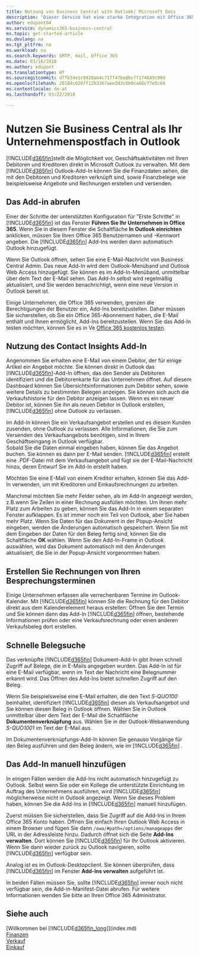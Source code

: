 ```yaml
---
title: Nutzung von Business Central with Outlook| Microsoft Docs
description: "Dieser Service hat eine starke Integration mit Office 365 und macht es möglich, dass Sie Ihre Geschäftsaktivitäten und E-Mails mit Debitoren und Kreditoren direkt in Outlook verwalten können."
author: edupont04
ms.service: dynamics365-business-central
ms.topic: get-started-article
ms.devlang: na
ms.tgt_pltfrm: na
ms.workload: na
ms.search.keywords: SMTP, mail, Office 365
ms.date: 03/16/2018
ms.author: edupont
ms.translationtype: HT
ms.sourcegitcommit: d7fb34e1c9428a64c71ff47be8bcff174649c00d
ms.openlocfilehash: 20184c026ff12b3367aee3d3c6b0ca66c77e5c64
ms.contentlocale: de-at
ms.lasthandoff: 03/22/2018

---
```

# <a name="using-business-central-as-your-business-inbox-in-outlook"></a>Nutzen Sie Business Central als Ihr Unternehmenspostfach in Outlook
[!INCLUDE[d365fin](includes/d365fin_md.md)]stellt die Möglichkeit vor, Geschäftsaktivitäten mit Ihren Debitoren und Kreditoren direkt in Microsoft Outlook zu verwalten. Mit dem [!INCLUDE[d365fin](includes/d365fin_md.md)] Outlook-Add-In können Sie die Finanzdaten sehen, die mit den Debitoren und Kreditoren verknüpft sind, sowie Finanzbelege wie beispielsweise Angebote und Rechnungen erstellen und versenden.  

## <a name="getting-the-add-in"></a>Das Add-in abrufen
Einer der Schritte der unterstützten Konfiguration für "Erste Schritte" in [!INCLUDE[d365fin](includes/d365fin_md.md)] ist das Fenster **Führen Sie Ihr Unternehmen in Office 365**. Wenn Sie in diesem Fenster die Schaltfläche **In Outlook einrichten** anklicken, müssen Sie Ihren Office 365 Benutzernamen und -Kennwort angeben. Die [!INCLUDE[d365fin](includes/d365fin_md.md)] Add-Ins werden dann automatisch Outlook hinzugefügt.  

Wenn Sie Outlook öffnen, sehen Sie eine E-Mail-Nachricht von Business Central Admin. Das neue Add-In wird dem Outlook-Menüband und Outlook Web Access hinzugefügt. Sie können es im Add-In-Menüband, unmittelbar über dem Text der E-Mail sehen. Das Add-In selbst wird regelmäßig aktualisiert, und Sie werden benachrichtigt, wenn eine neue Version in Outlook bereit ist.  

Einige Unternehmen, die Office 365 verwenden, grenzen die Berechtigungen der Benutzer ein, Add-Ins bereitzustellen. Daher müssen Sie sicherstellen, ob Sie ein Office 365-Abonnement haben, die E-Mail enthält und Ihnen ermöglicht, Add-Ins bereitzustellen. Wenn Sie das Add-In testen möchten, können Sie es in  Ve [Office 365 kostenlos testen](https://products.office.com/try).  

## <a name="using-the-contact-insights-add-in"></a>Nutzung des Contact Insights Add-In
Angenommen  Sie erhalten eine E-Mail von einem Debitor, der für einige Artikel ein Angebot möchte. Sie können direkt in Outlook das [!INCLUDE[d365fin](includes/d365fin_md.md)]-Add-In öffnen, das den Sender als Debitoren identifiziert und die Debitorenkarte für das Unternehmen öffnet. Auf diesem Dashboard können Sie Übersichtsinformationen zum Debitor sehen, sowie weitere Details zu bestimmten Belegen anzeigen. Sie können sich auch die Verkaufshistorie für den Debitor anzeigen lassen. Wenn es ein neuer Debitor ist, können Sie ihn als neuen Debitor in Outlook erstellen, [!INCLUDE[d365fin](includes/d365fin_md.md)] ohne Outlook zu verlassen.  

Im Add-In können Sie ein Verkaufsangebot erstellen und es diesem Kunden zusenden, ohne Outlook zu verlassen. Alle Informationen, die Sie zum Versenden des Verkaufsangebots benötigen, sind in Ihrem Geschäftseingang in Outlook verfügbar.  
Sobald Sie die Daten einmal eingeben haben, können Sie das Angebot buchen. Sie können es dann per E-Mail senden. [!INCLUDE[d365fin](includes/d365fin_md.md)] erstellt eine .PDF-Datei mit dem Verkaufsangebot und fügt sie der E-Mail-Nachricht hinzu, deren Entwurf Sie im Add-In erstellt haben.  

Möchten Sie eine E-Mail von einem Kreditor erhalten, können Sie das Add-In verwenden, um mit Kreditoren und Einkaufsrechnungen zu arbeiten.  

Manchmal möchten Sie mehr Felder sehen, als im Add-In angezeigt werden, z.B.wenn Sie Zeilen in einer Rechnung ausfüllen möchten. Um Ihnen mehr Platz zum Arbeiten zu geben, können Sie das Add-In in einem separaten Fenster aufklappen. Es ist immer noch ein Teil von Outlook, aber Sie haben mehr Platz. Wenn Sie Daten für das Dokument in der Popup-Ansicht eingeben, werden die Änderungen automatisch gespeichert. Wenn Sie mit dem Eingeben der Daten für den Beleg fertig sind, können Sie die Schaltfläche **OK** wählen. Wenn Sie den Add-In-Frame in Outlook auswählen, wird das Dokument automatisch mit den Änderungen aktualisiert, die Sie in der Popup-Ansicht vorgenommen haben.  

## <a name="creating-invoices-from-your-meeting-appointments"></a>Erstellen Sie Rechnungen von Ihren Besprechungsterminen
Einige Unternehmen erfassen alle verrechenbaren Termine im Outlook-Kalender. Mit [!INCLUDE[d365fin](includes/d365fin_md.md)] können Sie die Rechnung für den Debitor direkt aus dem Kalenderelement heraus erstellen: Öffnen Sie den Termin und Sie können dann das Add-In [!INCLUDE[d365fin](includes/d365fin_md.md)] öffnen, bestehende Informationen prüfen oder eine Verkaufsrechnung oder einen anderen Verkaufsbeleg dort erstellen.  

## <a name="doing-quick-document-lookup"></a>Schnelle Belegsuche
Das verknüpfte [!INCLUDE[d365fin](includes/d365fin_md.md)] Dokument-Add-In gibt Ihnen schnell Zugriff auf Belege, die in E-Mails angegeben wurden. Das Add-In ist für eine E-Mail verfügbar, wenn im Text der Nachricht eine Belegnummer erkannt wird. Das Öffnen des Add-Ins bietet schnellen Zugriff auf den Beleg.  

Wenn Sie beispielsweise eine E-Mail erhalten, die den Text *S-QUO100* beinhaltet, identifiziert [!INCLUDE[d365fin](includes/d365fin_md.md)] diesen als Verkaufsangebot und Sie können diesen Beleg in Outlook öffnen. Wählen Sie in Outlook unmittelbar über dem Text der E-Mail die Schaltfläche **Dokumentenverknüpfung** aus. Wählen Sie in der Outlook-Webanwendung *S-QUO1001* im Text der E-Mail aus.  

Im Dokumentenverknüpfungs-Add-In können Sie genauso Vorgänge für den Beleg ausführen und den Beleg ändern, wie im [!INCLUDE[d365fin](includes/d365fin_md.md)] .

## <a name="adding-the-add-ins-manually"></a>Das Add-In manuell hinzufügen
In einigen Fällen werden die Add-Ins nicht automatisch hinzugefügt zu Outlook. Selbst wenn Sie oder ein Kollege die unterstützte Einrichtung im Auftrag des Unternehmens ausführen, wird [!INCLUDE[d365fin](includes/d365fin_md.md)] möglicherweise nicht in Outlook angezeigt. Wenn Sie dieses Problem haben, können Sie die Add-Ins in [!INCLUDE[d365fin](includes/d365fin_md.md)] manuell hinzufügen.  

Zuerst müssen Sie sicherstellen, dass Sie Zugriff auf die Add-Ins in Ihrem Office 365 Konto haben. Öffnen Sie einfach Ihren Outlook Web Access in einem Browser und fügen Sie dann `/owa/#path=/options/manageapps` der URL in der Adressleiste hinzu. Dadurch öffnet sich die Seite **Add-Ins verwalten**. Dort können Sie [!INCLUDE[d365fin](includes/d365fin_md.md)] für Ihr Outlook aktivieren. Wenn Sie dann wieder zurück zu Outlook navigieren, sollte [!INCLUDE[d365fin](includes/d365fin_md.md)] verfügbar sein.  

Analog ist es im Outlook-Desktopclient. Sie können überprüfen, dass [!INCLUDE[d365fin](includes/d365fin_md.md)] im Fenster **Add-Ins verwalten** aufgeführt ist.  

In beiden Fällen müssen Sie, sollte [!INCLUDE[d365fin](includes/d365fin_md.md)] immer noch nicht verfügbar sein, die Add-in-Manifest-Datei abrufen. Für weitere Informationen wenden Sie bitte an Ihren Office 365 Administrator.

## <a name="see-also"></a>Siehe auch
[Willkommen bei [!INCLUDE[d365fin_long](includes/d365fin_long_md.md)]](index.md)  
[Finanzen](finance.md)  
[Verkauf](sales-manage-sales.md)  
[Einkauf](purchasing-manage-purchasing.md)  

